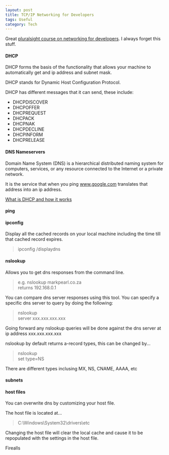 ```yaml
---
layout: post
title: TCP/IP Networking for Developers
tags: Useful
category: Tech
---
```

Great [pluralsight course on networking for developers](http://pluralsight.com/training/courses/TableOfContents?courseName=tcp-ip-networking-for-devs). I always forget this stuff.

#### DHCP ####

DHCP forms the basis of the functionality that allows your machine to automatically get and ip address and subnet mask.

DHCP stands for Dynamic Host Configuration Protocol.  

DHCP has different messages that it can send, these include:
- DHCPDISCOVER  
- DHCPOFFER  
- DHCPREQUEST  
- DHCPACK  
- DHCPNAK  
- DHCPDECLINE  
- DHCPINFORM  
- DHCPRELEASE  

#### DNS Nameservers ####

Domain Name System (DNS) is a hierarchical distributed naming system for computers, services, or any resource connected to the Internet or a private network.

It is the service that when you ping www.google.com translates that address into an ip address.  


[What is DHCP and how it works](http://www.thegeekstuff.com/2013/03/dhcp-basics/)

#### ping ####

#### ipconfig ####

Display all the cached records on your local machine including the time till that cached record expires.  

>
> ipconfig /displaydns
>


#### nslookup ####

Allows you to get dns responses from the command line.

>  
> e.g. nslookup markpearl.co.za  
> returns 192.168.0.1  
>  

You can compare dns server responses using this tool.
You can specify a specific dns server to query by doing the following:

>  
> nslookup  
> server xxx.xxx.xxx.xxx  
>  
  
Going forward any nslookup queries will be done against the dns server at ip address xxx.xxx.xxx.xxx

nslookup by default returns a-record types, this can be changed by...

>  
> nslookup  
> set type=NS  
>  

There are different types inclusing MX, NS, CNAME, AAAA, etc 

#### subnets ####

#### host files ####

You can overwrite dns by customizing your host file.

The host file is located at...

>  
> C:\Windows\System32\drivers\etc  
>  

Changing the host file will clear the local cache and cause it to be repopulated with the settings in the host file.

Firealls




